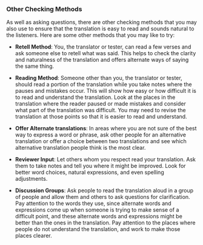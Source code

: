 
### Other Checking Methods

As well as asking questions, there are other checking methods that you may also use to ensure that the translation is easy to read and sounds natural to the listeners. Here are some other methods that you may like to try:

* **Retell Method**:  You, the translator or tester, can read a few verses and ask someone else to retell what was said. This helps to check the clarity and naturalness of the translation and offers alternate ways of saying the same thing. 

* **Reading Method**: Someone other than you, the translator or tester, should read a portion of the translation while you take notes where the pauses and mistakes occur. This will show how easy or how difficult it is to read and understand the translation. Look at the places in the translation where the reader paused or made mistakes and consider what part of the translation was difficult. You may need to revise the translation at those points so that it is easier to read and understand.

* **Offer Alternate translations**: In areas where you are not sure of the best way to express a word or phrase, ask other people for an alternative translation or offer a choice between two translations and see which alternative translation people think is the most clear. 

* **Reviewer Input**: Let others whom you respect read your translation. Ask them to take notes and tell you where it might be improved. Look for better word choices, natural expressions, and even spelling adjustments. 

* **Discussion Groups**: Ask people to read the translation aloud in a group of people and allow them and others to ask questions for clarification. Pay attention to the words they use, since alternate words and expressions come up when someone is trying to make sense of a difficult point, and these alternate words and expressions might be better than the ones in the translation. Pay attention to the places where people do not understand the translation, and work to make those places clearer.

